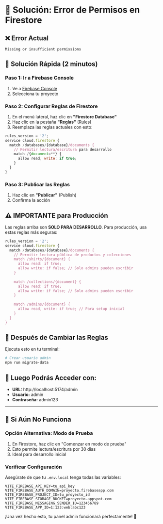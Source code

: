 # 🔧 Solución: Error de Permisos en Firestore

## ❌ Error Actual
```
Missing or insufficient permissions
```

## 🎯 Solución Rápida (2 minutos)

### Paso 1: Ir a Firebase Console
1. Ve a [Firebase Console](https://console.firebase.google.com/)
2. Selecciona tu proyecto

### Paso 2: Configurar Reglas de Firestore
1. En el menú lateral, haz clic en **"Firestore Database"**
2. Haz clic en la pestaña **"Reglas"** (Rules)
3. Reemplaza las reglas actuales con esto:

```javascript
rules_version = '2';
service cloud.firestore {
  match /databases/{database}/documents {
    // Permitir lectura/escritura para desarrollo
    match /{document=**} {
      allow read, write: if true;
    }
  }
}
```

### Paso 3: Publicar las Reglas
1. Haz clic en **"Publicar"** (Publish)
2. Confirma la acción

## ⚠️ IMPORTANTE para Producción

Las reglas arriba son **SOLO PARA DESARROLLO**. Para producción, usa estas reglas más seguras:

```javascript
rules_version = '2';
service cloud.firestore {
  match /databases/{database}/documents {
    // Permitir lectura pública de productos y colecciones
    match /shirts/{document} {
      allow read: if true;
      allow write: if false; // Solo admins pueden escribir
    }
    
    match /collections/{document} {
      allow read: if true;
      allow write: if false; // Solo admins pueden escribir
    }
    
    match /admins/{document} {
      allow read, write: if true; // Para setup inicial
    }
  }
}
```

## 🚀 Después de Cambiar las Reglas

Ejecuta esto en tu terminal:

```bash
# Crear usuario admin
npm run migrate-data
```

## 🔐 Luego Podrás Acceder con:
- **URL:** http://localhost:5174/admin
- **Usuario:** admin  
- **Contraseña:** admin123

---

## 📱 Si Aún No Funciona

### Opción Alternativa: Modo de Prueba
1. En Firestore, haz clic en "Comenzar en modo de prueba"
2. Esto permite lectura/escritura por 30 días
3. Ideal para desarrollo inicial

### Verificar Configuración
Asegúrate de que tu `.env.local` tenga todas las variables:
```env
VITE_FIREBASE_API_KEY=tu_api_key
VITE_FIREBASE_AUTH_DOMAIN=proyecto.firebaseapp.com
VITE_FIREBASE_PROJECT_ID=tu_proyecto_id
VITE_FIREBASE_STORAGE_BUCKET=proyecto.appspot.com
VITE_FIREBASE_MESSAGING_SENDER_ID=123456789
VITE_FIREBASE_APP_ID=1:123:web:abc123
```

¡Una vez hecho esto, tu panel admin funcionará perfectamente! 🎉